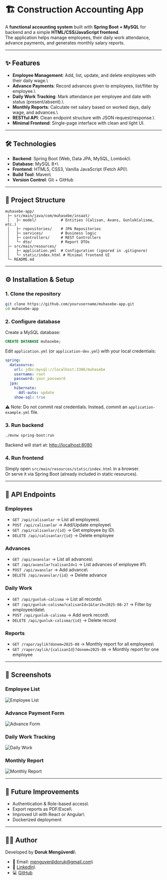 # 🏗️ Construction Accounting App

A **functional accounting system** built with **Spring
Boot + MySQL** for backend and a simple **HTML/CSS/JavaScript
frontend**.\
The application helps manage employees, their daily work attendance,
advance payments, and generates monthly salary reports.

------------------------------------------------------------------------

## ✨ Features

-   **Employee Management**: Add, list, update, and delete employees
    with their daily wage.\
-   **Advance Payments**: Record advances given to employees,
    list/filter by employee.\
-   **Daily Work Tracking**: Mark attendance per employee and date with
    status (present/absent).\
-   **Monthly Reports**: Calculate net salary based on worked days,
    daily wage, and advances.\
-   **RESTful API**: Clean endpoint structure with JSON
    request/response.\
-   **Minimal Frontend**: Single-page interface with clean and light UI.

------------------------------------------------------------------------

## 🛠️ Technologies

-   **Backend**: Spring Boot (Web, Data JPA, MySQL, Lombok)\
-   **Database**: MySQL 8+\
-   **Frontend**: HTML5, CSS3, Vanilla JavaScript (Fetch API)\
-   **Build Tool**: Maven\
-   **Version Control**: Git + GitHub

------------------------------------------------------------------------

## 📂 Project Structure

    muhasebe-app/
     ├─ src/main/java/com/muhasebe/insaat/
     │   ├─ model/           # Entities (Calisan, Avans, GunlukCalisma, etc.)
     │   ├─ repositories/    # JPA Repositories
     │   ├─ services/        # Business logic
     │   ├─ controllers/     # REST Controllers
     │   └─ dto/             # Report DTOs
     ├─ src/main/resources/
     │   ├─ application.yml  # Configuration (ignored in .gitignore)
     │   └─ static/index.html # Minimal frontend UI
     └─ README.md

------------------------------------------------------------------------

## ⚙️ Installation & Setup

### 1. Clone the repository

``` bash
git clone https://github.com/yourusername/muhasebe-app.git
cd muhasebe-app
```

### 2. Configure database

Create a MySQL database:

``` sql
CREATE DATABASE muhasebe;
```

Edit `application.yml` (or `application-dev.yml`) with your local
credentials:

``` yaml
spring:
  datasource:
    url: jdbc:mysql://localhost:3306/muhasebe
    username: root
    password: your_password
  jpa:
    hibernate:
      ddl-auto: update
    show-sql: true
```

⚠️ Note: Do not commit real credentials. Instead, commit an
`application-example.yml` file.

### 3. Run backend

``` bash
./mvnw spring-boot:run
```

Backend will start at: <http://localhost:8080>

### 4. Run frontend

Simply open `src/main/resources/static/index.html` in a browser.\
Or serve it via Spring Boot (already included in static resources).

------------------------------------------------------------------------

## 🔗 API Endpoints

### Employees

-   `GET /api/calisanlar` → List all employees\
-   `POST /api/calisanlar` → Add/Update employee\
-   `GET /api/calisanlar/{id}` → Get employee by ID\
-   `DELETE /api/calisanlar/{id}` → Delete employee

### Advances

-   `GET /api/avanslar` → List all advances\
-   `GET /api/avanslar?calisanId=1` → List advances of employee #1\
-   `POST /api/avanslar` → Add advance\
-   `DELETE /api/avanslar/{id}` → Delete advance

### Daily Work

-   `GET /api/gunluk-calisma` → List all records\
-   `GET /api/gunluk-calisma?calisanId=1&tarih=2025-08-27` → Filter by
    employee/date\
-   `POST /api/gunluk-calisma` → Add work record\
-   `DELETE /api/gunluk-calisma/{id}` → Delete record

### Reports

-   `GET /rapor/aylik?donem=2025-08` → Monthly report for all employees\
-   `GET /rapor/aylik/{calisanId}?donem=2025-08` → Monthly report for
    one employee

------------------------------------------------------------------------

## 📸 Screenshots

### Employee List  
![Employee List](ScreenShots/Calisanlar.png)  

### Advance Payment Form  
![Advance Form](ScreenShots/Avanslar.png)  

### Daily Work Tracking  
![Daily Work](ScreenShots/GunlukCalisma.png)  

### Monthly Report  
![Monthly Report](ScreenShots/RaporEkranı.png)  

------------------------------------------------------------------------

## 🚀 Future Improvements

-   Authentication & Role-based access\
-   Export reports as PDF/Excel\
-   Improved UI with React or Angular\
-   Dockerized deployment

------------------------------------------------------------------------

## 👨‍💻 Author

Developed by **Doruk Mengüverdi**\
- 📧 Email: menguverdidoruk@gmail.com\
- 💼 [LinkedIn](https://www.linkedin.com/in/doruk-menguverdi/)\
- 💻 [GitHub](https://github.com/dorukmenguverdi)
